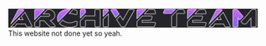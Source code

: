 ![](https://raw.githubusercontent.com/ARCHIVE-Team/archive-team.github.io/refs/heads/main/ARCHIVE%20Team_LOGO_Full_Background.png)
This website not done yet so yeah.

